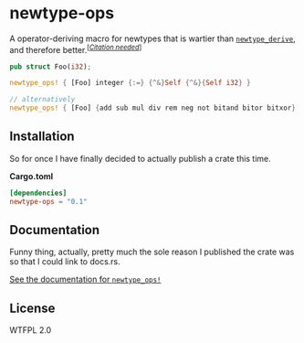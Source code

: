 newtype-ops
===========

A operator-deriving macro for newtypes that is wartier than [`newtype_derive`](https://github.com/DanielKeep/rust-custom-derive),
and therefore better.<sup>[[_Citation needed_](https://en.wikipedia.org/wiki/Wikipedia:Citation_needed)]</sup>

```rust
pub struct Foo(i32);

newtype_ops! { [Foo] integer {:=} {^&}Self {^&}{Self i32} }

// alternatively
newtype_ops! { [Foo] {add sub mul div rem neg not bitand bitor bitxor} {:=} {^&}Self {^&}{Self i32} }
```

Installation
------------

So for once I have finally decided to actually publish a crate this time.

**Cargo.toml**

```toml
[dependencies]
newtype-ops = "0.1"
```

Documentation
-------------

Funny thing, actually, pretty much the sole reason I published the crate
was so that I could link to docs.rs.

[See the documentation for `newtype_ops!`](https://docs.rs/newtype-ops/0.1.2/newtype_ops/macro.newtype_ops.html)

License
-------

WTFPL 2.0
